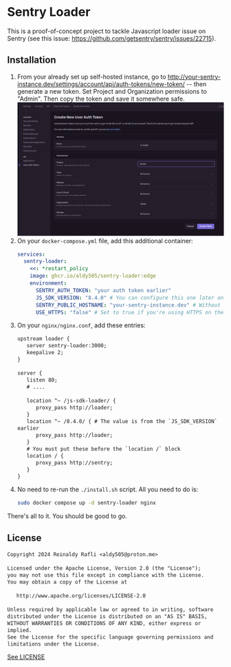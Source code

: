 # Sentry Loader

This is a proof-of-concept project to tackle Javascript loader issue on Sentry (see this issue: https://github.com/getsentry/sentry/issues/22715).

## Installation

1. From your already set up self-hosted instance, go to http://your-sentry-instance.dev/settings/account/api/auth-tokens/new-token/ -- then generate a new token. Set Project and Organization permissions to "Admin". Then copy the token and save it somewhere safe.
   ![img.png](.github/token-creation.png)
2. On your `docker-compose.yml` file, add this additional container:
   ```yaml
   services:
     sentry-loader:
       <<: *restart_policy
       image: ghcr.io/aldy505/sentry-loader:edge
       environment:
         SENTRY_AUTH_TOKEN: "your auth token earlier"
         JS_SDK_VERSION: "8.4.0" # You can configure this one later on
         SENTRY_PUBLIC_HOSTNAME: "your-sentry-instance.dev" # Without http:// or https:// prefix. But provide ports if you're not using 80/443.
         USE_HTTPS: "false" # Set to true if you're using HTTPS on the "SENTRY_PUBLIC_HOSTNAME" earlier
   ```
3. On your `nginx/nginx.conf`, add these entries:
   ```nginx
   upstream loader {
      server sentry-loader:3000;
      keepalive 2;
   }
   
   server {
      listen 80;
      # ....
   
      location ^~ /js-sdk-loader/ {
         proxy_pass http://loader;
      }
      location ^~ /8.4.0/ { # The value is from the `JS_SDK_VERSION` earlier
         proxy_pass http://loader;
      } 
      # You must put these before the `location /` block
      location / {
         proxy_pass http://sentry;
      }
   }
   ```
4. No need to re-run the `./install.sh` script. All you need to do is:
    ```bash
    sudo docker compose up -d sentry-loader nginx
    ```
   
There's all to it. You should be good to go.

## License

```
Copyright 2024 Reinaldy Rafli <aldy505@proton.me>

Licensed under the Apache License, Version 2.0 (the "License");
you may not use this file except in compliance with the License.
You may obtain a copy of the License at

   http://www.apache.org/licenses/LICENSE-2.0

Unless required by applicable law or agreed to in writing, software
distributed under the License is distributed on an "AS IS" BASIS,
WITHOUT WARRANTIES OR CONDITIONS OF ANY KIND, either express or implied.
See the License for the specific language governing permissions and
limitations under the License.
```

[See LICENSE](./LICENSE)